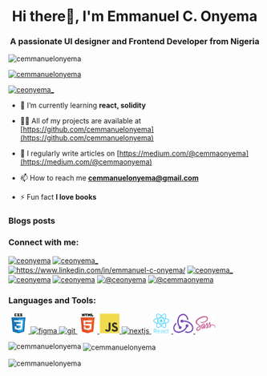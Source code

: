 <h1 align="center">Hi there👋, I'm Emmanuel C. Onyema</h1>
<h3 align="center">A passionate UI designer and Frontend Developer from Nigeria</h3>

<p align="left"> <img src="https://komarev.com/ghpvc/?username=cemmanuelonyema&label=Profile%20views&color=0e75b6&style=flat" alt="cemmanuelonyema" /> </p>

<p align="left"> <a href="https://github.com/ryo-ma/github-profile-trophy"><img src="https://github-profile-trophy.vercel.app/?username=cemmanuelonyema" alt="cemmanuelonyema" /></a> </p>

<p align="left"> <a href="https://twitter.com/ceonyema_" target="blank"><img src="https://img.shields.io/twitter/follow/ceonyema_?logo=twitter&style=for-the-badge" alt="ceonyema_" /></a> </p>

- 🌱 I’m currently learning **react, solidity**

- 👨‍💻 All of my projects are available at [https://github.com/cemmanuelonyema](https://github.com/cemmanuelonyema)

- 📝 I regularly write articles on [https://medium.com/@cemmaonyema](https://medium.com/@cemmaonyema)

- 📫 How to reach me **cemmanuelonyema@gmail.com**

- ⚡ Fun fact **I love books**

### Blogs posts

<!-- BLOG-POST-LIST:START -->
<!-- BLOG-POST-LIST:END -->

<h3 align="left">Connect with me:</h3>
<p align="left">
<a href="https://dev.to/ceonyema" target="blank"><img align="center" src="https://raw.githubusercontent.com/rahuldkjain/github-profile-readme-generator/master/src/images/icons/Social/devto.svg" alt="ceonyema" height="30" width="40" /></a>
<a href="https://twitter.com/ceonyema_" target="blank"><img align="center" src="https://raw.githubusercontent.com/rahuldkjain/github-profile-readme-generator/master/src/images/icons/Social/twitter.svg" alt="ceonyema_" height="30" width="40" /></a>
<a href="https://linkedin.com/in/https://www.linkedin.com/in/emmanuel-c-onyema/" target="blank"><img align="center" src="https://raw.githubusercontent.com/rahuldkjain/github-profile-readme-generator/master/src/images/icons/Social/linked-in-alt.svg" alt="https://www.linkedin.com/in/emmanuel-c-onyema/" height="30" width="40" /></a>
<a href="https://instagram.com/ceonyema_" target="blank"><img align="center" src="https://raw.githubusercontent.com/rahuldkjain/github-profile-readme-generator/master/src/images/icons/Social/instagram.svg" alt="ceonyema_" height="30" width="40" /></a>
<a href="https://dribbble.com/ceonyema" target="blank"><img align="center" src="https://raw.githubusercontent.com/rahuldkjain/github-profile-readme-generator/master/src/images/icons/Social/dribbble.svg" alt="ceonyema" height="30" width="40" /></a>
<a href="https://www.behance.net/ceonyema" target="blank"><img align="center" src="https://raw.githubusercontent.com/rahuldkjain/github-profile-readme-generator/master/src/images/icons/Social/behance.svg" alt="ceonyema" height="30" width="40" /></a>
<a href="https://hashnode.com/@ceonyema" target="blank"><img align="center" src="https://raw.githubusercontent.com/rahuldkjain/github-profile-readme-generator/master/src/images/icons/Social/hashnode.svg" alt="@ceonyema" height="30" width="40" /></a>
<a href="https://medium.com/@cemmaonyema" target="blank"><img align="center" src="https://raw.githubusercontent.com/rahuldkjain/github-profile-readme-generator/master/src/images/icons/Social/medium.svg" alt="@cemmaonyema" height="30" width="40" /></a>
</p>

<h3 align="left">Languages and Tools:</h3>
<p align="left"> <a href="https://www.w3schools.com/css/" target="_blank" rel="noreferrer"> <img src="https://raw.githubusercontent.com/devicons/devicon/master/icons/css3/css3-original-wordmark.svg" alt="css3" width="40" height="40"/> </a> <a href="https://www.figma.com/" target="_blank" rel="noreferrer"> <img src="https://www.vectorlogo.zone/logos/figma/figma-icon.svg" alt="figma" width="40" height="40"/> </a> <a href="https://git-scm.com/" target="_blank" rel="noreferrer"> <img src="https://www.vectorlogo.zone/logos/git-scm/git-scm-icon.svg" alt="git" width="40" height="40"/> </a> <a href="https://www.w3.org/html/" target="_blank" rel="noreferrer"> <img src="https://raw.githubusercontent.com/devicons/devicon/master/icons/html5/html5-original-wordmark.svg" alt="html5" width="40" height="40"/> </a> <a href="https://developer.mozilla.org/en-US/docs/Web/JavaScript" target="_blank" rel="noreferrer"> <img src="https://raw.githubusercontent.com/devicons/devicon/master/icons/javascript/javascript-original.svg" alt="javascript" width="40" height="40"/> </a> <a href="https://nextjs.org/" target="_blank" rel="noreferrer"> <img src="https://cdn.worldvectorlogo.com/logos/nextjs-2.svg" alt="nextjs" width="40" height="40"/> </a> <a href="https://reactjs.org/" target="_blank" rel="noreferrer"> <img src="https://raw.githubusercontent.com/devicons/devicon/master/icons/react/react-original-wordmark.svg" alt="react" width="40" height="40"/> </a> <a href="https://redux.js.org" target="_blank" rel="noreferrer"> <img src="https://raw.githubusercontent.com/devicons/devicon/master/icons/redux/redux-original.svg" alt="redux" width="40" height="40"/> </a> <a href="https://sass-lang.com" target="_blank" rel="noreferrer"> <img src="https://raw.githubusercontent.com/devicons/devicon/master/icons/sass/sass-original.svg" alt="sass" width="40" height="40"/> </a> </p>

<p><img align="left" src="https://github-readme-stats.vercel.app/api/top-langs?username=cemmanuelonyema&show_icons=true&locale=en&layout=compact" alt="cemmanuelonyema" /></p>

<p>&nbsp;<img align="center" src="https://github-readme-stats.vercel.app/api?username=cemmanuelonyema&show_icons=true&locale=en" alt="cemmanuelonyema" /></p>

<p><img align="center" src="https://github-readme-streak-stats.herokuapp.com/?user=cemmanuelonyema&" alt="cemmanuelonyema" /></p>
